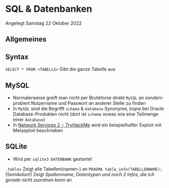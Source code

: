 # SQL & Datenbanken
Angelegt Samstag 22 Oktober 2022

Allgemeines
-----------

Syntax
------
``SELECT * FROM <TABELLE>`` Gibt die ganze Tabelle aus

MySQL
-----

* Normalerweise greift man nicht per Bruteforse direkt ``MySQL`` an sondern probiert Nutzername und Passwort an anderer Stelle zu finden
* In ``MySQL`` sind die Begrifft ``schema`` & ``database`` Synonyme, bspw bei Oracle Database-Produkten nicht (dort ist ``scheme`` sowas wie eine Teilmenge einer ``database``)
* In [Network Services 2 − TryHackMe](https://tryhackme.com/room/networkservices2) wird ein beispielhafter Exploit mit Metasploit beschrieben


SQLite
------

* Wird per ``sqlite3 DATENBANK`` gestartet

``.tables`` Zeigt alle Tabellen(namen-) an
``PRAGMA table_info(TABELLENNAME);`` (Semikolon!) Zeigt *Spaltenname*, *Datentypen* *und noch 2 Infos, die ich gerade nicht zuordnen kann* an



